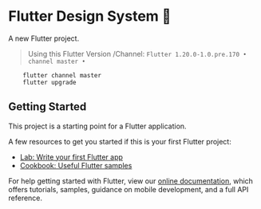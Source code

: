 # Flutter Design System 🎨

A new Flutter project.

> Using this Flutter Version /Channel: `Flutter 1.20.0-1.0.pre.170 • channel master •`

```echo
    flutter channel master
    flutter upgrade
```

## Getting Started

This project is a starting point for a Flutter application.

A few resources to get you started if this is your first Flutter project:

- [Lab: Write your first Flutter app](https://flutter.dev/docs/get-started/codelab)
- [Cookbook: Useful Flutter samples](https://flutter.dev/docs/cookbook)

For help getting started with Flutter, view our
[online documentation](https://flutter.dev/docs), which offers tutorials,
samples, guidance on mobile development, and a full API reference.
